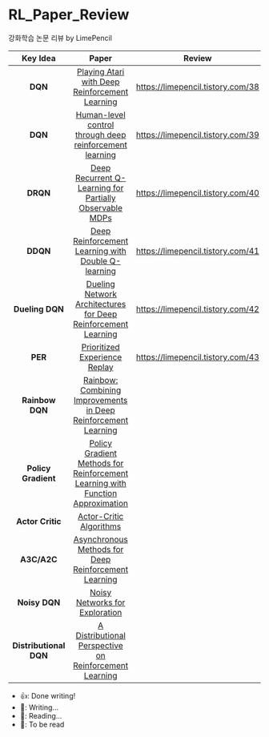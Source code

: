 # RL_Paper_Review

강화학습 논문 리뷰 by LimePencil

|        Key Idea        |                                                                                            Paper                                                                                            |              Review               |       Done       |
| :--------------------: | :-----------------------------------------------------------------------------------------------------------------------------------------------------------------------------------------: | :-------------------------------: | :--------------: |
|        **DQN**         |                                                     [Playing Atari with Deep Reinforcement Learning](https://arxiv.org/abs/1312.5602v1)                                                     | https://limepencil.tistory.com/38 |    :thumbsup:    |
|        **DQN**         |                                           [Human-level control through deep reinforcement learning](https://www.nature.com/articles/nature14236)                                            | https://limepencil.tistory.com/39 |    :thumbsup:    |
|        **DRQN**        |                                                 [Deep Recurrent Q-Learning for Partially Observable MDPs](https://arxiv.org/abs/1507.06527)                                                 | https://limepencil.tistory.com/40 |    :thumbsup:    |
|        **DDQN**        |                                                   [Deep Reinforcement Learning with Double Q-learning](https://arxiv.org/abs/1509.06461)                                                    | https://limepencil.tistory.com/41 |    :thumbsup:    |
|    **Dueling DQN**     |                                              [Dueling Network Architectures for Deep Reinforcement Learning](https://arxiv.org/abs/1511.06581)                                              | https://limepencil.tistory.com/42 |    :thumbsup:    |
|        **PER**         |                                                              [Prioritized Experience Replay](https://arxiv.org/abs/1511.05952)                                                              | https://limepencil.tistory.com/43 |    :thumbsup:    |
|    **Rainbow DQN**     |                                             [Rainbow: Combining Improvements in Deep Reinforcement Learning](https://arxiv.org/abs/1710.02298)                                              |                                   | :page_with_curl: |
|  **Policy Gradient**   | [Policy Gradient Methods for Reinforcement Learning with Function Approximation](https://proceedings.neurips.cc/paper_files/paper/1999/hash/464d828b85b0bed98e80ade0a5c43b0f-Abstract.html) |                                   |     :pencil:     |
|    **Actor Critic**    |                            [Actor-Critic Algorithms](https://proceedings.neurips.cc/paper_files/paper/1999/hash/6449f44a102fde848669bdd9eb6b76fa-Abstract.html)                             |                                   |     :pencil:     |
|      **A3C/A2C**       |                                                  [Asynchronous Methods for Deep Reinforcement Learning](https://arxiv.org/abs/1602.01783)                                                   |                                   |    :calendar:    |
|     **Noisy DQN**      |                                                             [Noisy Networks for Exploration](https://arxiv.org/abs/1706.10295)                                                              |                                   |     :pencil:     |
| **Distributional DQN** |                                                 [A Distributional Perspective on Reinforcement Learning](https://arxiv.org/abs/1707.06887)                                                  |                                   | :page_with_curl: |

- :thumbsup:: Done writing!
- :pencil:: Writing...
- :page_with_curl:: Reading...
- :calendar:: To be read
